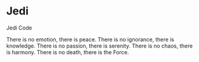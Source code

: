 # Jedi
Jedi Code

There is no emotion, there is peace.
There is no ignorance, there is knowledge.
There is no passion, there is serenity. 
There is no chaos, there is harmony. 
There is no death, there is the Force. 
